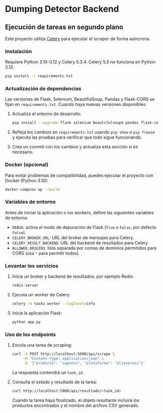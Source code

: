 # Dumping Detector Backend

## Ejecución de tareas en segundo plano

Este proyecto utiliza [Celery](https://docs.celeryq.dev/) para ejecutar el
scraper de forma asíncrona.

### Instalación

Requiere Python 3.10–3.12 y Celery 5.3.4. Celery 5.5 no funciona en Python 3.13.

```bash
pip install -r requirements.txt
```

### Actualización de dependencias

Las versiones de Flask, Selenium, BeautifulSoup, Pandas y Flask-CORS se
fijan en `requirements.txt`. Cuando haya nuevas versiones disponibles:

1. Actualiza el entorno de desarrollo:

   ```bash
   pip install --upgrade flask selenium beautifulsoup4 pandas flask-cors
   ```

2. Refleja los cambios en `requirements.txt` usando `pip show` o
   `pip freeze` y ejecuta las pruebas para verificar que todo sigue
   funcionando.

3. Crea un commit con los cambios y actualiza esta sección si es
   necesario.

### Docker (opcional)

Para evitar problemas de compatibilidad, puedes ejecutar el proyecto con Docker (Python 3.10):

```bash
docker-compose up --build
```

### Variables de entorno

Antes de iniciar la aplicación o los workers, define las siguientes variables de entorno:

- `DEBUG`: activa el modo de depuración de Flask (`True` o `False`, por defecto `False`).
- `CELERY_BROKER_URL`: URL del broker de mensajes para Celery.
- `CELERY_RESULT_BACKEND`: URL del backend de resultados para Celery.
- `ALLOWED_ORIGINS`: lista separada por comas de dominios permitidos para CORS (usa `*` para permitir todos).

### Levantar los servicios

1. Inicia un broker y backend de resultados, por ejemplo Redis:

   ```bash
   redis-server
   ```

2. Ejecuta un worker de Celery:

   ```bash
   celery -A tasks worker --loglevel=info
   ```

3. Inicia la aplicación Flask:

   ```bash
   python app.py
   ```

### Uso de los endpoints

1. Encola una tarea de scraping:

   ```bash
   curl -X POST http://localhost:5000/api/scrape \
        -H "Content-Type: application/json" \
        -d '{"producto": "zapatos", "plataforma": "aliexpress"}'
   ```

   La respuesta contendrá un `task_id`.

2. Consulta el estado y resultado de la tarea:

   ```bash
   curl http://localhost:5000/api/resultado/<task_id>
   ```

   Cuando la tarea haya finalizado, el objeto resultante incluirá los
   productos encontrados y el nombre del archivo CSV generado.

